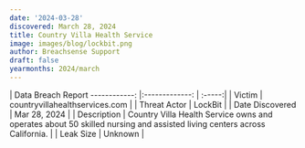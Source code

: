 ```yaml
---
date: '2024-03-28'
discovered: March 28, 2024
title: Country Villa Health Service
image: images/blog/lockbit.png
author: Breachsense Support
draft: false
yearmonths: 2024/march
---
```



| Data Breach Report
------------:     |:-------------:    | :-----:|
| Victim      | countryvillahealthservices.com      | 
| Threat Actor      | LockBit      | 
| Date Discovered      | Mar 28, 2024      | 
| Description      | Country Villa Health Service owns and operates about 50 skilled nursing and assisted living centers across California.      | 
| Leak Size      | Unknown      | 

